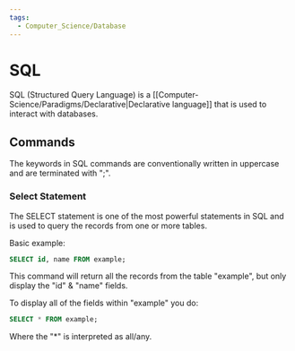 ```yaml
---
tags:
  - Computer_Science/Database
---
```

# SQL
SQL (Structured Query Language) is a [[Computer-Science/Paradigms/Declarative|Declarative language]] that is used to interact with databases.

## Commands
The keywords in SQL commands are conventionally written in uppercase and are terminated with ";".

### Select Statement
The SELECT statement is one of the most powerful statements in SQL and is used to query the records from one or more tables.

Basic example:
```SQL
SELECT id, name FROM example;
```
This command will return all the records from the table "example", but only display the "id" & "name" fields.

To display all of the fields within "example" you do:
```SQL
SELECT * FROM example;
```
Where the "\*" is interpreted as all/any.